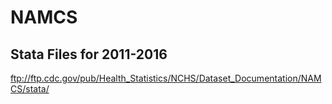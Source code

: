 # NAMCS
## Stata Files for 2011-2016
ftp://ftp.cdc.gov/pub/Health_Statistics/NCHS/Dataset_Documentation/NAMCS/stata/
